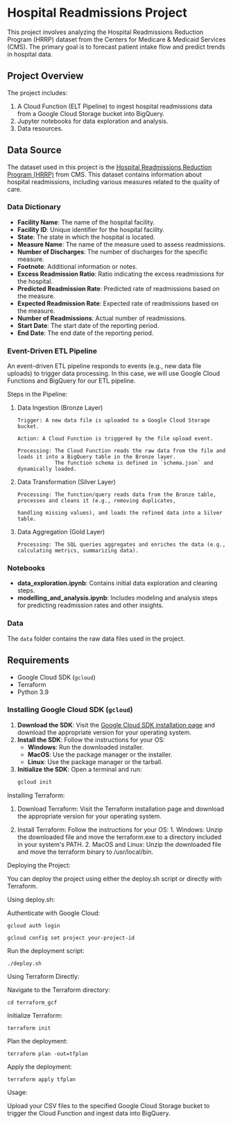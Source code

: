 # Hospital Readmissions Project

This project involves analyzing the Hospital Readmissions Reduction Program (HRRP) dataset from the Centers for Medicare & Medicaid Services (CMS). The primary goal is to forecast patient intake flow and predict trends in hospital data.

## Project Overview

The project includes:
1. A Cloud Function (ELT Pipeline) to ingest hospital readmissions data from a Google Cloud Storage bucket into BigQuery.
2. Jupyter notebooks for data exploration and analysis.
3. Data resources.

## Data Source

The dataset used in this project is the [Hospital Readmissions Reduction Program (HRRP)](https://data.cms.gov/provider-data/dataset/9n3s-kdb3#data-dictionary) from CMS. This dataset contains information about hospital readmissions, including various measures related to the quality of care.

### Data Dictionary

- **Facility Name**: The name of the hospital facility.
- **Facility ID**: Unique identifier for the hospital facility.
- **State**: The state in which the hospital is located.
- **Measure Name**: The name of the measure used to assess readmissions.
- **Number of Discharges**: The number of discharges for the specific measure.
- **Footnote**: Additional information or notes.
- **Excess Readmission Ratio**: Ratio indicating the excess readmissions for the hospital.
- **Predicted Readmission Rate**: Predicted rate of readmissions based on the measure.
- **Expected Readmission Rate**: Expected rate of readmissions based on the measure.
- **Number of Readmissions**: Actual number of readmissions.
- **Start Date**: The start date of the reporting period.
- **End Date**: The end date of the reporting period.


### Event-Driven ETL Pipeline

An event-driven ETL pipeline responds to events (e.g., new data file uploads) to trigger data processing. In this case, we will use Google Cloud Functions and BigQuery for our ETL pipeline.

Steps in the Pipeline:

 1. Data Ingestion (Bronze Layer)
        
        Trigger: A new data file is uploaded to a Google Cloud Storage bucket.
        
        Action: A Cloud Function is triggered by the file upload event.
        
        Processing: The Cloud Function reads the raw data from the file and loads it into a BigQuery table in the Bronze layer.
                    The function schema is defined in `schema.json` and dynamically loaded.

 2. Data Transformation (Silver Layer)
       
        Processing: The function/query reads data from the Bronze table, processes and cleans it (e.g., removing duplicates, 
        
        handling missing values), and loads the refined data into a Silver table.

 3. Data Aggregation (Gold Layer)
        
        Processing: The SQL queries aggregates and enriches the data (e.g., calculating metrics, summarizing data).

### Notebooks

- **data_exploration.ipynb**: Contains initial data exploration and cleaning steps.
- **modelling_and_analysis.ipynb**: Includes modeling and analysis steps for predicting readmission rates and other insights.

### Data

The `data` folder contains the raw data files used in the project.


## Requirements

- Google Cloud SDK (`gcloud`)
- Terraform
- Python 3.9

### Installing Google Cloud SDK (`gcloud`)

1. **Download the SDK**: Visit the [Google Cloud SDK installation page](https://cloud.google.com/sdk/docs/install) and download the appropriate version for your operating system.
2. **Install the SDK**: Follow the instructions for your OS:
   - **Windows**: Run the downloaded installer.
   - **MacOS**: Use the package manager or the installer.
   - **Linux**: Use the package manager or the tarball.
3. **Initialize the SDK**: Open a terminal and run:
   ```bash
   gcloud init

Installing Terraform:

 1. Download Terraform: Visit the Terraform installation page and download the appropriate version for your operating system.

 2. Install Terraform: Follow the instructions for your OS:
        1. Windows: Unzip the downloaded file and move the terraform.exe to a directory included in your system's PATH.
        2. MacOS and Linux: Unzip the downloaded file and move the terraform binary to /usr/local/bin.

Deploying the Project:

You can deploy the project using either the deploy.sh script or directly with Terraform.

Using deploy.sh:

Authenticate with Google Cloud:


    gcloud auth login

    gcloud config set project your-project-id

Run the deployment script:

    ./deploy.sh

Using Terraform Directly:

Navigate to the Terraform directory:

    cd terraform_gcf

Initialize Terraform:

    terraform init

Plan the deployment:

    terraform plan -out=tfplan

Apply the deployment:

    terraform apply tfplan

Usage:

Upload your CSV files to the specified Google Cloud Storage bucket to trigger the Cloud Function and ingest data into BigQuery.






